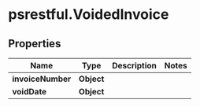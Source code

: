 # psrestful.VoidedInvoice

## Properties
Name | Type | Description | Notes
------------ | ------------- | ------------- | -------------
**invoiceNumber** | **Object** |  | 
**voidDate** | **Object** |  | 
